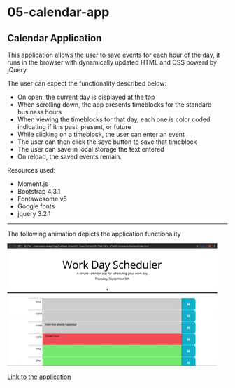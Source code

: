 # 05-calendar-app

## Calendar Application

This application allows the user to save events for each hour of the day, it runs in the browser with dynamically updated HTML and CSS powerd by jQuery.


The user can expect the functionality described below:

* On open, the current day is displayed at the top
* When scrolling down, the app presents timeblocks for the standard business hours
* When viewing the timeblocks for that day, each one is color coded indicating if it is past, present, or future
* While clicking on a timeblock, the user can enter an event
* The user can then click the save button to save that timeblock
* The user can save in local storage the text entered
* On reload, the saved events remain.

Resources used:
- Moment.js
- Bootstrap 4.3.1
- Fontawesome v5
- Google fonts
- jquery 3.2.1

_________________________________________________________________

The following animation depicts the application functionality


![This is a sample animation that depics the functionality of the scheduler](./assets/05-third-party-apis-homework-demo.gif)



[Link to the application](https://adina-hc.github.io/05-calendar-app/)



